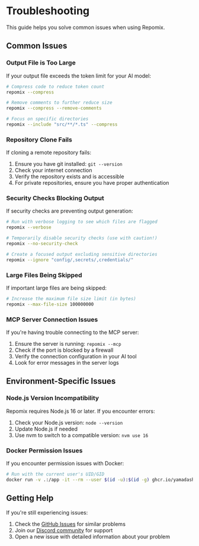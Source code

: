 # Troubleshooting

This guide helps you solve common issues when using Repomix.

## Common Issues

### Output File is Too Large

If your output file exceeds the token limit for your AI model:

```bash
# Compress code to reduce token count
repomix --compress

# Remove comments to further reduce size
repomix --compress --remove-comments

# Focus on specific directories
repomix --include "src/**/*.ts" --compress
```

### Repository Clone Fails

If cloning a remote repository fails:

1. Ensure you have git installed: `git --version`
2. Check your internet connection
3. Verify the repository exists and is accessible
4. For private repositories, ensure you have proper authentication

### Security Checks Blocking Output

If security checks are preventing output generation:

```bash
# Run with verbose logging to see which files are flagged
repomix --verbose

# Temporarily disable security checks (use with caution!)
repomix --no-security-check

# Create a focused output excluding sensitive directories
repomix --ignore "config/,secrets/,credentials/"
```

### Large Files Being Skipped

If important large files are being skipped:

```bash
# Increase the maximum file size limit (in bytes)
repomix --max-file-size 100000000
```

### MCP Server Connection Issues

If you're having trouble connecting to the MCP server:

1. Ensure the server is running: `repomix --mcp`
2. Check if the port is blocked by a firewall
3. Verify the connection configuration in your AI tool
4. Look for error messages in the server logs

## Environment-Specific Issues

### Node.js Version Incompatibility

Repomix requires Node.js 16 or later. If you encounter errors:

1. Check your Node.js version: `node --version`
2. Update Node.js if needed
3. Use nvm to switch to a compatible version: `nvm use 16`

### Docker Permission Issues

If you encounter permission issues with Docker:

```bash
# Run with the current user's UID/GID
docker run -v .:/app -it --rm --user $(id -u):$(id -g) ghcr.io/yamadashy/repomix
```

## Getting Help

If you're still experiencing issues:

1. Check the [GitHub Issues](https://github.com/yamadashy/repomix/issues) for similar problems
2. Join our [Discord community](https://discord.gg/wNYzTwZFku) for support
3. Open a new issue with detailed information about your problem
